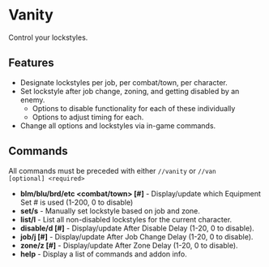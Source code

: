 # Vanity
Control your lockstyles.  

## Features
 - Designate lockstyles per job, per combat/town, per character.
 - Set lockstyle after job change, zoning, and getting disabled by an enemy.
   - Options to disable functionality for each of these individually
   - Options to adjust timing for each.
 - Change all options and lockstyles via in-game commands.

## Commands
All commands must be preceded with either `//vanity` or `//van`  
`[optional] <required>`
 - **blm/blu/brd/etc <combat/town> [#]** - Display/update which Equipment Set # is used (1-200, 0 to disable)
 - **set/s** - Manually set lockstyle based on job and zone.
 - **list/l** - List all non-disabled lockstyles for the current character.
 - **disable/d [#]** - Display/update After Disable Delay (1-20, 0 to disable).
 - **job/j [#]** - Display/update After Job Change Delay (1-20, 0 to disable).
 - **zone/z [#]** - Display/update After Zone Delay (1-20, 0 to disable).
 - **help** - Display a list of commands and addon info.
